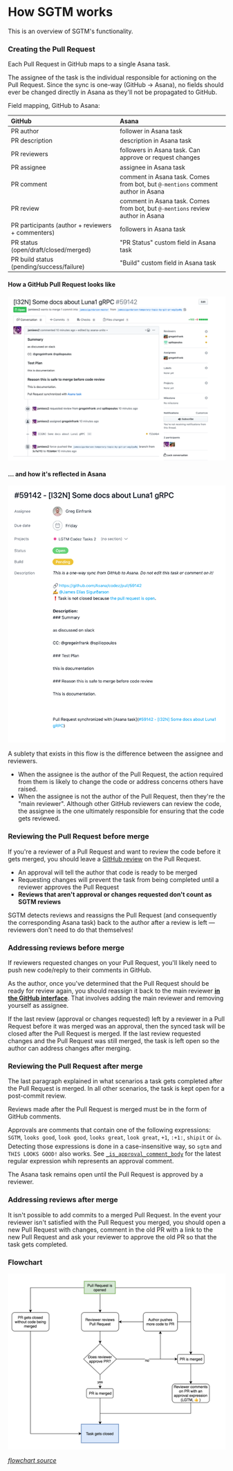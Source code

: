 # How SGTM works

This is an overview of SGTM's functionality.

### Creating the Pull Request

Each Pull Request in GitHub maps to a single Asana task.

The assignee of the task is the individual responsible for actioning on the Pull Request. Since the sync is one-way (GitHub → Asana), no fields should ever be changed directly in Asana as they'll not be propagated to GitHub.

Field mapping, GitHub to Asana:

| GitHub                                            | Asana                                                        |
| :------------------------------------------------ | :----------------------------------------------------------- |
| PR author                                         | follower in Asana task                                       |
| PR description                                    | description in Asana task                                    |
| PR reviewers                                      | followers in Asana task. Can approve or request changes      |
| PR assignee                                       | assignee in Asana task                                       |
| PR comment                                        | comment in Asana task. Comes from bot, but `@-mentions` comment author in Asana |
| PR review                                         | comment in Asana task. Comes from bot, but `@-mentions` review author in Asana |
| PR participants (author + reviewers + commenters) | followers in Asana task                                      |
| PR status (open/draft/closed/merged)              | "PR Status" custom field in Asana task
| PR build status (pending/success/failure)         | "Build" custom field in Asana task

#### How a GitHub Pull Request looks like

![GitHub Pull Request](/docs/github_pr.png)

#### ... and how it's reflected in Asana

![Asana task](/docs/asana_task.png)

A sublety that exists in this flow is the difference between the assignee and reviewers.

* When the assignee is the author of the Pull Request, the action required from them is likely to change the code or address concerns others have raised.
* When the assignee is not the author of the Pull Request, then they're the "main reviewer". Although other GitHub reviewers can review the code, the assignee is the one ultimately responsible for ensuring that the code gets reviewed.

### Reviewing the Pull Request before merge

If you're a reviewer of a Pull Request and want to review the code before it gets merged, you should leave a [GitHub review](https://help.github.com/articles/about-pull-request-reviews/) on the Pull Request.

* An approval will tell the author that code is ready to be merged
* Requesting changes will prevent the task from being completed until a reviewer approves the Pull Request
* **Reviews that aren't approval or changes requested don't count as SGTM reviews**

SGTM detects reviews and reassigns the Pull Request (and consequently the corresponding Asana task) back to the author after a review is left — reviewers don't need to do that themselves!

### Addressing reviews before merge

If reviewers requested changes on your Pull Request, you'll likely need to push new code/reply to their comments in GitHub.

As the author, once you've determined that the Pull Request should be ready for review again, you should reassign it back to the main reviewer **[in the GitHub interface](https://help.github.com/articles/assigning-issues-and-pull-requests-to-other-github-users/)**. That involves adding the main reviewer and removing yourself as assignee.

If the last review (approval or changes requested) left by a reviewer in a Pull Request before it was merged was an approval, then the synced task will be closed after the Pull Request is merged. If the last review requested changes and the Pull Request was still merged, the task is left open so the author can address changes after merging.

### Reviewing the Pull Request after merge

The last paragraph explained in what scenarios a task gets completed after the Pull Request is merged. In all other scenarios, the task is kept open for a post-commit review.

Reviews made after the Pull Request is merged must be in the form of GitHub comments.

Approvals are comments that contain one of the following expressions: `SGTM`, `looks good`, `look good`, `looks great`, `look great`, `+1`, `:+1:`, `shipit` or `👍`. Detecting those expressions is done in a case-insensitive way, so `sgtm` and `THIS LOOKS GOOD!` also works. See [`_is_approval_comment_body`](/src/github/logic.py) for the latest regular expression whih represents an approval comment.

The Asana task remains open until the Pull Request is approved by a reviewer.

### Addressing reviews after merge

It isn't possible to add commits to a merged Pull Request. In the event your reviewer isn't satisfied with the Pull Request you merged, you should open a new Pull Request with changes, comment in the old PR with a link to the new Pull Request and ask your reviewer to approve the old PR so that the task gets completed.

### Flowchart

![Flowchart](/docs/state_transitions.png)

*[flowchart source](https://www.draw.io/?lightbox=1&highlight=0000ff&edit=_blank&layers=1&nav=1&title=Pull%20Request%20state%20transitions#R1VnLcqM4FP0aqmYWnULIELxs5zWL7qqupKtmeinDNWgCiBEitvvrRwLxsnAmGduQ9sIWV0KPo6N77pUtfJPuHjjJ468shMRy7HBn4VvLcdAC2%2FJHWfa15dp1a0PEaagbdYYn%2BhO0Ub8XlTSEYtBQMJYImg%2BNAcsyCMTARjhn22GzDUuGo%2BYkAsPwFJDEtP5JQxHXVt%2B57ux%2FAI3iZmTkLeuaNQmeI87KTI9nOXhTferqlDR96YUWMQnZtmfCdxa%2B4YyJupTubiBR2Daw1e%2FdH6lt580hE295QU%2B7EPtm6RBKJPQj4yJmEctIctdZV9XyQHVgy6dYpIksIlmEHRV%2FKfOVq59%2BNDWZ4PtelXr8oTv4G4TYawqQUjBp6sb9wliu%2BzCXpldbsJIHevaOJgvhEehWuDapdfVe03A8AEtBTkY24JAQQV%2BGDCCaSFHbrgNTFjSe49g63jnBfR9MB6v9P7ghPBFO%2BPoiJOxRsGbd5Ahidyqm1V28kKTUnX4rqwaP8E8JhVBNC%2FnFcsgkZodoD7HcxlTAU06qhW2lfx%2FiWwjOnluvKJe32tAkuWEJ41VvOHTBDxdty16N76yx5712lF%2BAC9hZrx1TXYsRvtKaojXG1S512zlsZGtb3HPWC%2Ft0wBudurTfPKtvxCZDF3P5Rmww9hFeKGyBV6OpoiLsIY2PEhf9N3HPQTp7MaAcGuOcM8I57xycQwZmexkj%2FXo8XJg8dOfiIVoYoGbsEpiiE%2BXo%2FZii2QIfdJGocgYE%2FbkQbHzI67SUXksMseJQ0J9kXTVQMOaMZqKah7uy3FtpIQmNMmkIJBbS2eKV8n5UZj6fdUVKw7DakISsIVm1%2BUxPx3VGMwrs8ohPbXM1PTurn%2B%2BM%2BdpP9hVaXA8l%2FpOm9Jvx1r1%2FUzD0mrDNpgBhbEg7iTftkek5bpnyx1q%2BKiUjec6ZnKdUskcL35sCFrN0XRbTiFcjIBrM8YDJM8WrjaJO8gnOL6hUrukTvLlcgmvQTVJKx%2FUpyAm%2BFtdPFB459kFMjpeuwTF%2FhGL4DAzzDIC%2Bk%2BJZWuTeKZCChBWXT34I%2BJtgLPnxAh%2FWR5zmu4E%2BiENdNGUcetZrjQ9wZ4RGEiM0X0RqpkYf7qB7zSQbKfGnO%2BboMrdFlxUS9JGUBJlS0ku%2BA5amkFUek2V14KL2VW6rHDVrYxqieoRdLiPOglYNf%2Fvy8P2r5cjhbevetpb31hJZ%2Fu3vs7PVXXpDUfIn9JYtG85D18YnooFHnOB6s8mFjJv1KbIh9xJH%2FtR88hwITnbH3gzeO%2FOfS7k0deLzsoirxCVlHCoPEKofuf769M99fO2h2IxeuqELHV88ebAz9cHGx6RpiltgU4ksx0vUpUaRK7HxIlWuJOggiq8kiZWi4%2BsaaBb1YqS6HzmFflensXkY%2FneYj9x2GKgf5XejRhPcKcvH7q%2Fl%2Bsqj%2B%2F8e3%2F0L)*

